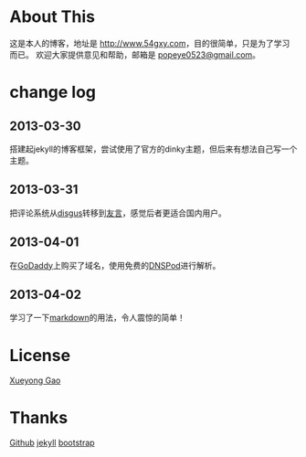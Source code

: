 # About This
这是本人的博客，地址是 <http://www.54gxy.com>，目的很简单，只是为了学习而已。
欢迎大家提供意见和帮助，邮箱是 <popeye0523@gmail.com>。

# change log
## 2013-03-30 
  搭建起jekyll的博客框架，尝试使用了官方的dinky主题，但后来有想法自己写一个主题。
## 2013-03-31
  把评论系统从[disgus](http://disqus.com/)转移到[友言](http://www.uyan.cc/)，感觉后者更适合国内用户。
## 2013-04-01
  在[GoDaddy](http://www.godaddy.com)上购买了域名，使用免费的[DNSPod](www.dnspod.cn)进行解析。
## 2013-04-02 
  学习了一下[markdown](http://wowubuntu.com/markdown/)的用法，令人震惊的简单！

# License
[Xueyong Gao](http://www.54gxy.com/)

# Thanks
[Github](http://www.github.com) [jekyll](http://jekyllbootstrap.com) [bootstrap](http://twitter.github.com/bootstrap/)
